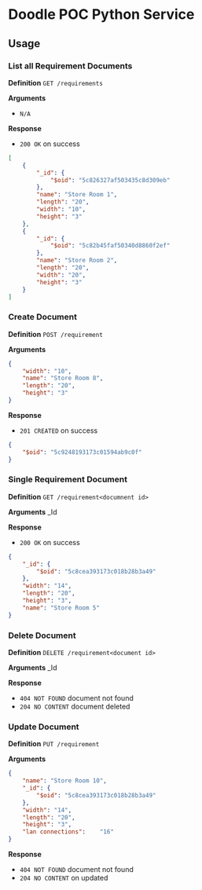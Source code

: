 # Doodle POC Python Service

## Usage


### List all Requirement Documents

**Definition**
`GET /requirements`

**Arguments**
- `N/A`

**Response**
- `200 OK` on success

```json
[
    {
        "_id": {
            "$oid": "5c826327af503435c8d309eb"
        },
        "name": "Store Room 1",
        "length": "20",
        "width": "10",
        "height": "3"
    },
    {
        "_id": {
            "$oid": "5c82b45faf50340d8860f2ef"
        },
        "name": "Store Room 2",
        "length": "20",
        "width": "20",
        "height": "3"
    }
]
```

### Create Document

**Definition**
`POST /requirement`

**Arguments**
```json
{
    "width": "10",
    "name": "Store Room 8",
    "length": "20",
    "height": "3"
}
```

**Response**
- `201 CREATED` on success

```json
{
    "$oid": "5c9248193173c01594ab9c0f"
}
```

###  Single Requirement Document

**Definition**
`GET /requirement<documnent id>`

**Arguments**
_Id

**Response**
- `200 OK` on success

```json
{
    "_id": {
        "$oid": "5c8cea393173c018b28b3a49"
    },
    "width": "14",
    "length": "20",
    "height": "3",
    "name": "Store Room 5"
}
```

### Delete Document

**Definition**
`DELETE /requirement<document id>`

**Arguments**
_Id

**Response**  
- `404 NOT FOUND` document not found  
- `204 NO CONTENT` document deleted

### Update Document

**Definition**
`PUT /requirement`

**Arguments**

```json
{
    "name": "Store Room 10",
    "_id": {
        "$oid": "5c8cea393173c018b28b3a49"
    },
    "width": "14",
    "length": "20",
    "height": "3",
    "lan connections":    "16"
}
```

**Response**
- `404 NOT FOUND` document not found 
- `204 NO CONTENT` on updated



